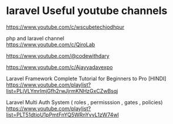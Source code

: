 # laravel Useful youtube channels

https://www.youtube.com/c/wscubetechjodhpur


php and laravel channel <br>
https://www.youtube.com/c/QiroLab

https://www.youtube.com/@codewithdary

https://www.youtube.com/c/Ajayyadavexpo



Laravel Framework Complete Tutorial for Beginners to Pro [HINDI] <br>
https://www.youtube.com/playlist?list=PLjVLYmrlmjGfh2rwJjrmKNHzGxCZwBsqj



Laravel Multi Auth System  ( roles , permisssion , gates , policies)
https://www.youtube.com/playlist?list=PLT51dtioU1pPmtFnYQ5WRnYvvL1zW74wl